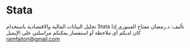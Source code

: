 # Stata
تحليل البيانات المالية والاقتصادية باستخدام Stata
تأليف: د.رمضان مفتاح الفيتوري
إذا كان لديكم أي ملاحظة أو استفسار يمكنكم مراسلتي على الإيميل
ramfaitori@gmail.com
